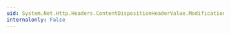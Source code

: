 ```yaml
---
uid: System.Net.Http.Headers.ContentDispositionHeaderValue.ModificationDate
internalonly: False
---
```

